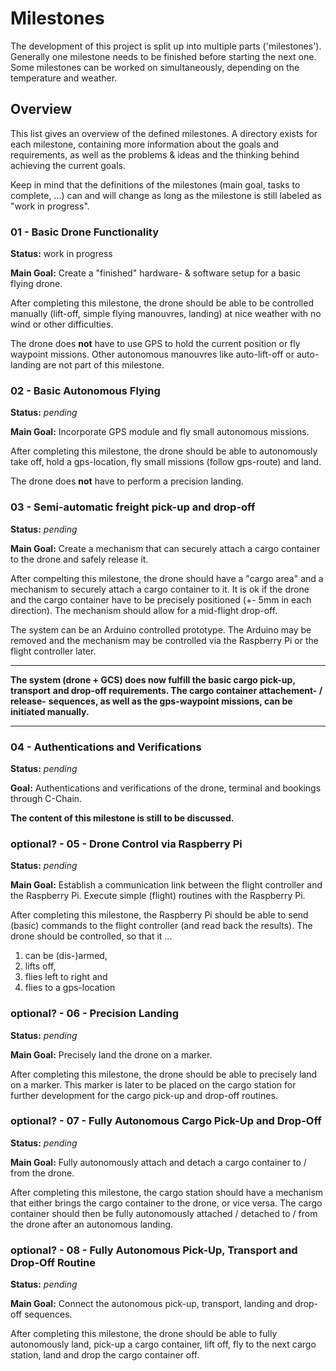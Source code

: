 # Milestones

The development of this project is split up into multiple parts ('milestones').
Generally one milestone needs to be finished before starting the next one.
Some milestones can be worked on simultaneously, depending on the temperature
and weather.


## Overview

This list gives an overview of the defined milestones. A directory exists for
each milestone, containing more information about the goals and requirements, as
well as the problems & ideas and the thinking behind achieving the current
goals.

Keep in mind that the definitions of the milestones (main goal, tasks to
complete, ...) can and will change as long as the milestone is still labeled as
"work in progress".

### 01 - Basic Drone Functionality

**Status:** work in progress

**Main Goal:** Create a "finished" hardware- & software setup for a basic flying
drone.

After completing this milestone, the drone should be able to be controlled
manually (lift-off, simple flying manouvres, landing) at nice weather with no
wind or other difficulties.

The drone does **not** have to use GPS to hold the current position or fly
waypoint missions. Other autonomous manouvres like auto-lift-off or auto-landing
are not part of this milestone.

### 02 - Basic Autonomous Flying

**Status:** *pending*

**Main Goal:** Incorporate GPS module and fly small autonomous missions.

After completing this milestone, the drone should be able to autonomously
take off, hold a gps-location, fly small missions (follow gps-route) and land.

The drone does **not** have to perform a precision landing.

### 03 - Semi-automatic freight pick-up and drop-off

**Status:** *pending*

**Main Goal:** Create a mechanism that can securely attach a cargo container to
the drone and safely release it.

After compelting this milestone, the drone should have a "cargo area" and a
mechanism to securely attach a cargo container to it. It is ok if the drone and
the cargo container have to be precisely positioned (+- 5mm in each direction).
The mechanism should allow for a mid-flight drop-off.

The system can be an Arduino controlled prototype. The Arduino may be removed
and the mechanism may be controlled via the Raspberry Pi or the flight
controller later.

---

**The system (drone + GCS) does now fulfill the basic cargo pick-up, transport**
**and drop-off requirements. The cargo container attachement- / release-**
**sequences, as well as the gps-waypoint missions, can be initiated manually.**

---

### 04 - Authentications and Verifications

**Status:** *pending*

**Goal:** Authentications and verifications of the drone, terminal and bookings
through C-Chain.

**The content of this milestone is still to be discussed.**

### optional? - 05 - Drone Control via Raspberry Pi

**Status:** *pending*

**Main Goal:** Establish a communication link between the flight controller and
the Raspberry Pi. Execute simple (flight) routines with the Raspberry Pi.

After completing this milestone, the Raspberry Pi should be able to send (basic)
commands to the flight controller (and read back the results). The drone should
be controlled, so that it ...

1. can be (dis-)armed,
2. lifts off,
3. flies left to right and
4. flies to a gps-location

### optional? - 06 - Precision Landing

**Status:** *pending*

**Main Goal:** Precisely land the drone on a marker.

After completing this milestone, the drone should be able to precisely land on
a marker. This marker is later to be placed on the cargo station for further
development for the cargo pick-up and drop-off routines.

### optional? - 07 - Fully Autonomous Cargo Pick-Up and Drop-Off

**Status:** *pending*

**Main Goal:** Fully autonomously attach and detach a cargo container to / from
the drone.

After completing this milestone, the cargo station should have a mechanism that
either brings the cargo container to the drone, or vice versa. The cargo
container should then be fully autonomously attached / detached to / from the
drone after an autonomous landing.

### optional? - 08 - Fully Autonomous Pick-Up, Transport and Drop-Off Routine

**Status:** *pending*

**Main Goal:** Connect the autonomous pick-up, transport, landing and drop-off
sequences.

After completing this milestone, the drone should be able to fully autonomously
land, pick-up a cargo container, lift off, fly to the next cargo station, land
and drop the cargo container off.
